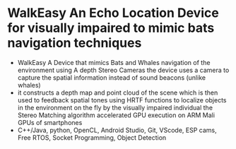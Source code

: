 #	WalkEasy An Echo Location Device for visually impaired to mimic bats navigation techniques

-   WalkEasy A Device that mimics Bats and Whales navigation of the environment using A depth Stereo Cameras the device uses a camera to capture the spatial information instead of sound beacons (unlike whales)
-	it constructs a depth map and point cloud of the scene which is then used to feedback spatial tones using HRTF functions to localize objects in the environment on the fly by the visually impaired individual the Stereo Matching algorithm accelerated GPU execution on ARM Mali GPUs of smartphones
-	C++/Java, python, OpenCL, Android Studio, Git, VScode, ESP cams, Free RTOS, Socket Programming, Object Detection
